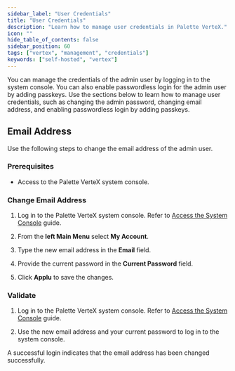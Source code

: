 ```yaml
---
sidebar_label: "User Credentials"
title: "User Credentials"
description: "Learn how to manage user credentials in Palette VerteX."
icon: ""
hide_table_of_contents: false
sidebar_position: 60
tags: ["vertex", "management", "credentials"]
keywords: ["self-hosted", "vertex"]
---
```


You can manage the credentials of the admin user by logging in to the system console. You can also enable passwordless login for the admin user by adding passkeys. 
Use the sections below to learn how to manage user credentials, such as changing the admin password, changing email address, and enabling passwordless login by adding passkeys.



## Email Address

Use the following steps to change the email address of the admin user.

### Prerequisites

- Access to the Palette VerteX system console.

### Change Email Address 

1. Log in to the Palette VerteX system console. Refer to [Access the System Console](system-management.md#access-the-system-console) guide.

2. From the **left Main Menu** select **My Account**.

3. Type the new email address in the **Email** field.

4. Provide the current password in the **Current Password** field.

5. Click **Applu** to save the changes.


### Validate 

1. Log in to the Palette VerteX system console. Refer to [Access the System Console](system-management.md#access-the-system-console) guide.

2. Use the new email address and your current password to log in to the system console.

A successful login indicates that the email address has been changed successfully.